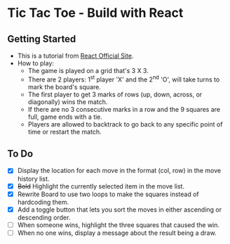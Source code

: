# Tic Tac Toe - Build with React

## Getting Started

- This is a tutorial from [React Official Site](https://reactjs.org/tutorial/tutorial.html).
- How to play:
  - The game is played on a grid that's 3 X 3.
  - There are 2 players:
    1<sup>st</sup> player 'X' and the 2<sup>nd</sup> 'O', will take turns to mark the board's square.
  - The first player to get 3 marks of rows (up, down, across, or diagonally) wins the match.
  - If there are no 3 consecutive marks in a row and the 9 squares are full, game ends with a tie.
  - Players are allowed to backtrack to go back to any specific point of time or restart the match.

## To Do

- [x] Display the location for each move in the format (col, row) in the move history list.
- [x] <del>Bold</del> Highlight the currently selected item in the move list.
- [x] Rewrite Board to use two loops to make the squares instead of hardcoding them.
- [x] Add a toggle button that lets you sort the moves in either ascending or descending order.
- [ ] When someone wins, highlight the three squares that caused the win.
- [ ] When no one wins, display a message about the result being a draw.
